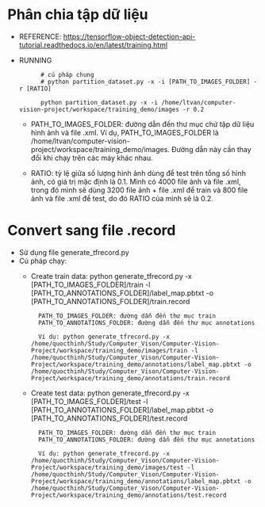# Phân chia tập dữ liệu
- REFERENCE: https://tensorflow-object-detection-api-tutorial.readthedocs.io/en/latest/training.html

- RUNNING

            # cú pháp chung
            # python partition_dataset.py -x -i [PATH_TO_IMAGES_FOLDER] -r [RATIO]

            python partition_dataset.py -x -i /home/ltvan/computer-vision-project/workspace/training_demo/images -r 0.2

    - PATH_TO_IMAGES_FOLDER: đường dẫn đến thư mục chứ tập dữ liệu hình ảnh và file .xml. Ví dụ,  PATH_TO_IMAGES_FOLDER là /home/ltvan/computer-vision-project/workspace/training_demo/images. Đường dẫn này cần thay đổi khi chạy trên các máy khác nhau.

    - RATIO: tỷ lệ giữa số lượng hình ảnh dùng để test trên tổng số hình ảnh, có giá trị mặc định là 0.1. Mình có 4000 file ảnh và file .xml, trong đó mình sẽ dùng 3200 file ảnh + file .xml để train và 800 file ảnh và file .xml để test, do đó RATIO của mình sẽ là 0.2.
 
# Convert sang file .record
- Sử dụng file generate_tfrecord.py
- Cú pháp chạy:
	- Create train data:
		python generate_tfrecord.py -x [PATH_TO_IMAGES_FOLDER]/train -l [PATH_TO_ANNOTATIONS_FOLDER]/label_map.pbtxt -o [PATH_TO_ANNOTATIONS_FOLDER]/train.record
		
	        PATH_TO_IMAGES_FOLDER: đường dẫn đến thư mục train
	        PATH_TO_ANNOTATIONS_FOLDER: đường dẫn đến thư mục annotations
	        
			Ví dụ: python generate_tfrecord.py -x /home/quocthinh/Study/Computer_Vison/Computer-Vision-Project/workspace/training_demo/images/train -l /home/quocthinh/Study/Computer_Vison/Computer-Vision-Project/workspace/training_demo/annotations/label_map.pbtxt -o /home/quocthinh/Study/Computer_Vison/Computer-Vision-Project/workspace/training_demo/annotations/train.record
	
	- Create test data:
		python generate_tfrecord.py -x [PATH_TO_IMAGES_FOLDER]/test -l [PATH_TO_ANNOTATIONS_FOLDER]/label_map.pbtxt -o [PATH_TO_ANNOTATIONS_FOLDER]/test.record
		
	        PATH_TO_IMAGES_FOLDER: đường dẫn đến thư mục train
	        PATH_TO_ANNOTATIONS_FOLDER: đường dẫn đến thư mục annotations
	        
			Ví dụ: python generate_tfrecord.py -x /home/quocthinh/Study/Computer_Vison/Computer-Vision-Project/workspace/training_demo/images/test -l /home/quocthinh/Study/Computer_Vison/Computer-Vision-Project/workspace/training_demo/annotations/label_map.pbtxt -o /home/quocthinh/Study/Computer_Vison/Computer-Vision-Project/workspace/training_demo/annotations/test.record
